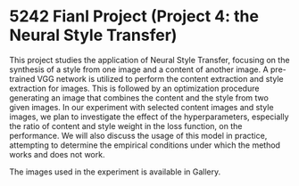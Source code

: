 # 5242 Fianl Project (Project 4: the Neural Style Transfer)

This project studies the application of Neural Style Transfer, focusing on the synthesis of a style
from one image and a content of another image. A pre-trained VGG network is utilized to
perform the content extraction and style extraction for images. This is followed by an optimization
procedure generating an image that combines the content and the style from two given images. In
our experiment with selected content images and style images, we plan to investigate the effect of
the hyperparameters, especially the ratio of content and style weight in the loss function, on the
performance. We will also discuss the usage of this model in practice, attempting to determine the
empirical conditions under which the method works and does not work.

The images used in the experiment is available in Gallery.

